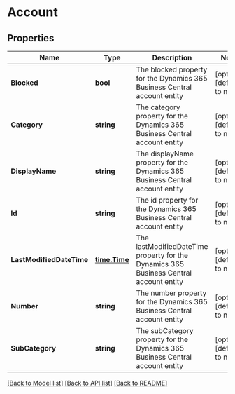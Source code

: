 # Account

## Properties
Name | Type | Description | Notes
------------ | ------------- | ------------- | -------------
**Blocked** | **bool** | The blocked property for the Dynamics 365 Business Central account entity | [optional] [default to null]
**Category** | **string** | The category property for the Dynamics 365 Business Central account entity | [optional] [default to null]
**DisplayName** | **string** | The displayName property for the Dynamics 365 Business Central account entity | [optional] [default to null]
**Id** | **string** | The id property for the Dynamics 365 Business Central account entity | [optional] [default to null]
**LastModifiedDateTime** | [**time.Time**](time.Time.md) | The lastModifiedDateTime property for the Dynamics 365 Business Central account entity | [optional] [default to null]
**Number** | **string** | The number property for the Dynamics 365 Business Central account entity | [optional] [default to null]
**SubCategory** | **string** | The subCategory property for the Dynamics 365 Business Central account entity | [optional] [default to null]

[[Back to Model list]](../README.md#documentation-for-models) [[Back to API list]](../README.md#documentation-for-api-endpoints) [[Back to README]](../README.md)

